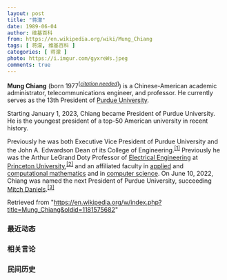 ```yaml
---
layout: post
title: "蒋濛"
date: 1989-06-04
author: 维基百科
from: https://en.wikipedia.org/wiki/Mung_Chiang
tags: [ 蒋濛, 维基百科 ]
categories: [ 蒋濛 ]
photo: https://i.imgur.com/gyxreWs.jpeg
comments: true
---
```

<div class="mw-parser-output"><div class="shortdescription nomobile noexcerpt noprint searchaux" style="display:none">Current president of Purdue University</div>
<p class="mw-empty-elt">

</p>
<style data-mw-deduplicate="TemplateStyles:r1066479718">.mw-parser-output .infobox-subbox{padding:0;border:none;margin:-3px;width:auto;min-width:100%;font-size:100%;clear:none;float:none;background-color:transparent}.mw-parser-output .infobox-3cols-child{margin:auto}.mw-parser-output .infobox .navbar{font-size:100%}body.skin-minerva .mw-parser-output .infobox-header,body.skin-minerva .mw-parser-output .infobox-subheader,body.skin-minerva .mw-parser-output .infobox-above,body.skin-minerva .mw-parser-output .infobox-title,body.skin-minerva .mw-parser-output .infobox-image,body.skin-minerva .mw-parser-output .infobox-full-data,body.skin-minerva .mw-parser-output .infobox-below{text-align:center}</style><link rel="mw-deduplicated-inline-style" href="mw-data:TemplateStyles:r1066479718"><link rel="mw-deduplicated-inline-style" href="mw-data:TemplateStyles:r1066479718"><link rel="mw-deduplicated-inline-style" href="mw-data:TemplateStyles:r1066479718"><link rel="mw-deduplicated-inline-style" href="mw-data:TemplateStyles:r1066479718"><link rel="mw-deduplicated-inline-style" href="mw-data:TemplateStyles:r1066479718">
<p><b>Mung Chiang</b> (born 1977<sup class="noprint Inline-Template Template-Fact" style="white-space:nowrap;">[<i><a href="/wiki/Wikipedia:Citation_needed" title="Wikipedia:Citation needed"><span title="BLP information requires a citation (June 2022)">citation needed</span></a></i>]</sup>) is a Chinese-American academic administrator, telecommunications engineer, and professor. He currently serves as the 13th President of <a href="/wiki/Purdue_University" title="Purdue University">Purdue University</a>.
</p><p>Starting January 1, 2023, Chiang became President of Purdue University. He is the youngest president of a top-50 American university in recent history. 
</p><p>Previously he was both Executive Vice President of Purdue University and the John A. Edwardson Dean of its College of Engineering.<sup id="cite_ref-1" class="reference"><a href="#cite_note-1">[1]</a></sup> Previously he was the Arthur LeGrand Doty Professor of <a href="/wiki/Electrical_engineering" title="Electrical engineering">Electrical Engineering</a> at <a href="/wiki/Princeton_University" title="Princeton University">Princeton University</a>,<sup id="cite_ref-2" class="reference"><a href="#cite_note-2">[2]</a></sup> and an affiliated faculty in <a href="/wiki/Applied_mathematics" title="Applied mathematics">applied</a> and <a href="/wiki/Computational_mathematics" title="Computational mathematics">computational mathematics</a> and in <a href="/wiki/Computer_science" title="Computer science">computer science</a>. On June 10, 2022, Chiang was named the next President of Purdue University, succeeding <a href="/wiki/Mitch_Daniels" title="Mitch Daniels">Mitch Daniels</a>.<sup id="cite_ref-3" class="reference"><a href="#cite_note-3">[3]</a></sup>
</p>
<meta property="mw:PageProp/toc">
</div><!--esi <esi:include src="/esitest-fa8a495983347898/content" /> --><noscript><img src="//en.wikipedia.org/wiki/Special:CentralAutoLogin/start?type=1x1" alt="" title="" width="1" height="1" style="border: none; position: absolute;"></noscript>
<div class="printfooter" data-nosnippet="">Retrieved from "<a dir="ltr" href="https://en.wikipedia.org/w/index.php?title=Mung_Chiang&amp;oldid=1181575682">https://en.wikipedia.org/w/index.php?title=Mung_Chiang&amp;oldid=1181575682</a>"</div><div id="recent-news"><h3>最近动态</h3><ul></ul></div><div id="open-opinion"><h3>相关言论</h3><ul></ul></div><div id="mjls-record"><h3>民间历史</h3><ul></ul></div>
